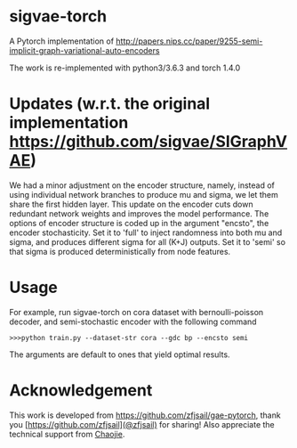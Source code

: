 # sigvae-torch
A Pytorch implementation of http://papers.nips.cc/paper/9255-semi-implicit-graph-variational-auto-encoders

The work is re-implemented with python3/3.6.3 and torch 1.4.0

# Updates (w.r.t. the original implementation https://github.com/sigvae/SIGraphVAE)
We had a minor adjustment on the encoder structure, namely, instead of using individual network branches to produce mu and sigma, we let them share the first hidden layer. This update on the encoder cuts down redundant network weights and improves the model performance. The options of encoder structure is coded up in the argument "encsto", the encoder stochasticity. Set it to 'full' to inject randomness into both mu and sigma, and produces different sigma for all (K+J) outputs. Set it to 'semi' so that sigma is produced deterministically from node features.  

# Usage
For example, run sigvae-torch on cora dataset with bernoulli-poisson decoder, and semi-stochastic encoder with the following command
```
>>>python train.py --dataset-str cora --gdc bp --encsto semi
```
The arguments are default to ones that yield optimal results.

# Acknowledgement
This work is developed from https://github.com/zfjsail/gae-pytorch, thank you [https://github.com/zfjsail](@zfjsail) for sharing!
Also appreciate the technical support from [Chaojie](https://chaojiewang94.github.io/).
